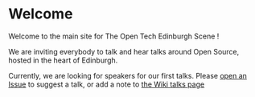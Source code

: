 # Welcome

Welcome to the main site for The Open Tech Edinburgh Scene !

We are inviting everybody to talk and hear talks around Open Source, hosted in the heart of Edinburgh.

Currently, we are looking for speakers for our first talks. Please [open an Issue][issues] to suggest a talk, or add a note to [the Wiki talks page][wikitalks]

[issues]: https://github.com/TOTES-Edinburgh/TOTES-Edinburgh.github.io/issues
[wikitalks]: https://github.com/TOTES-Edinburgh/TOTES-Edinburgh.github.io/wiki/Talks
